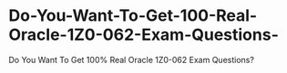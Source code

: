 # Do-You-Want-To-Get-100-Real-Oracle-1Z0-062-Exam-Questions-
Do You Want To Get 100% Real Oracle 1Z0-062 Exam Questions?
